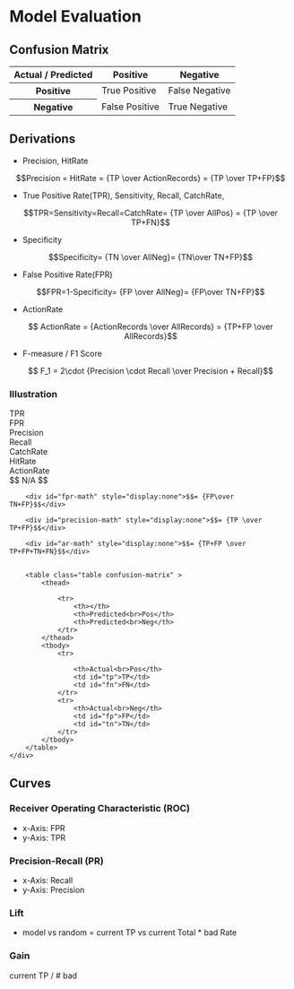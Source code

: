 Model Evaluation
================

Confusion Matrix
----------------


<table class="table confusion-matrix">
    <thead>
        <tr>
            <th>Actual / Predicted</th>
            <th>Positive</th>
            <th>Negative</th>
        </tr>
    </thead>
    <tbody>
        <tr>
            <th>Positive</th>
            <td>True Positive</td>
            <td>False Negative</td>
        </tr>
        <tr>
            <th>Negative</th>
            <td>False Positive</td>
            <td>True Negative</td>
        </tr>
    </tbody>
</table>

Derivations
-----------

* Precision, HitRate

$$Precision = HitRate = {TP \over ActionRecords} = {TP \over TP+FP}$$

*  True Positive Rate(TPR), Sensitivity, Recall, CatchRate,

$$TPR=Sensitivity=Recall=CatchRate= {TP \over AllPos} = {TP \over TP+FN}$$

* Specificity

$$Specificity= {TN \over AllNeg}= {TN\over TN+FP}$$

* False Positive Rate(FPR)

$$FPR=1-Specificity= {FP \over AllNeg}= {FP\over TN+FP}$$

* ActionRate

$$ ActionRate = {ActionRecords \over AllRecords} = {TP+FP \over AllRecords}$$

* F-measure / F1 Score

$$ F_1 = 2\cdot {Precision \cdot Recall \over Precision + Recall}$$

### Illustration
<div id="confusionmat-illustration">
<div class="row">
    <div class="col-md-4">
        <div class="illustration-button" id="tpr">TPR</div>
        <div class="illustration-button" id="fpr">FPR</div>
        <div class="illustration-button" id="precision">Precision</div>
        <div class="illustration-button" id="recall">Recall</div>
        <div class="illustration-button" id="cr">CatchRate</div>
        <div class="illustration-button" id="hr">HitRate</div>
        <div class="illustration-button" id="ar">ActionRate</div>
    </div>
    <div class="col-md-8" id="formula">
        <div id="dummy-math">$$ N/A $$</div>
        <div id="tpr-math" style="display:none">$$= {TP \over TP+FN}$$</div>

        <div id="fpr-math" style="display:none">$$= {FP\over TN+FP}$$</div>

        <div id="precision-math" style="display:none">$$= {TP \over TP+FP}$$</div>

        <div id="ar-math" style="display:none">$$= {TP+FP \over TP+FP+TN+FN}$$</div>
        
    
        <table class="table confusion-matrix" >
            <thead>
            
                <tr>
                    <th></th>
                    <th>Predicted<br>Pos</th>
                    <th>Predicted<br>Neg</th>
                </tr>
            </thead>
            <tbody>
                <tr>
            
                    <th>Actual<br>Pos</th>
                    <td id="tp">TP</td>
                    <td id="fn">FN</td>
                </tr>
                <tr>
                    <th>Actual<br>Neg</th>
                    <td id="fp">FP</td>
                    <td id="tn">TN</td>
                </tr>
            </tbody>
        </table>
    </div>
</div>
</div>

Curves
------

### Receiver Operating Characteristic (ROC)

* x-Axis: FPR
* y-Axis: TPR

### Precision-Recall (PR)

* x-Axis: Recall
* y-Axis: Precision

### Lift

* model vs random = current TP vs current Total * bad Rate

### Gain

 current TP / # bad



<script>

var activeColor = "steelblue",
    defaultColor = "white",
    border="5px solid black";

function tpr_mouseover() {
    $('#tpr-math, #fpr-math, #precision-math, #ar-math, #dummy-math').hide();
    $('#tpr-math').show();

    $('#tp, #fp, #tn, #fn')
        .css('background-color', defaultColor)
        .css('border', 'none')
    $('#tp')
        .css('background-color', activeColor)
        .css('border', border)
        .css('border-style', 'solid none solid solid')
    $('#fn')
        .css('border', border)
        .css('border-style', 'solid solid solid none')
}

function fpr_mouseover() {
    $('#tpr-math, #fpr-math, #precision-math, #ar-math, #dummy-math').hide();
    $('#fpr-math').show();
    $('#tp, #fp, #tn, #fn')
        .css('background-color', defaultColor)
        .css('border', 'none')

    $('#fp')
        .css('background-color', activeColor)
        .css('border', border)
        .css('border-style', 'solid none solid solid')
    $('#tn')
        .css('border', border)
        .css('border-style', 'solid solid solid none')
}

function precision_mouseover() {
    $('#tpr-math, #fpr-math, #precision-math, #ar-math, #dummy-math').hide();
    $('#precision-math').show();

    $('#tp, #fp, #tn, #fn')
        .css('background-color', defaultColor)
        .css('border', 'none')
    $('#tp')
        .css('background-color', activeColor)
        .css('border', border)
        .css('border-style', 'solid solid none solid')
    $('#fp')
        .css('border', border)
        .css('border-style', 'none solid solid solid')
}

function ar_mouseover() {
    $('#tpr-math, #fpr-math, #precision-math, #ar-math, #dummy-math').hide();
    $('#ar-math').show();

    $('#tp, #fp, #tn, #fn')
        .css('background-color', defaultColor)
        .css('border', 'none')
    $('#tp, #fp')
        .css('background-color', activeColor)
    $('#tp')    
        .css('border', border)
        .css('border-style', 'solid none none solid')
    $('#fp')
        .css('border', border)
        .css('border-style', 'none none solid solid')
    $('#fn')
        .css('border', border)
        .css('border-style', 'solid solid none none')
    $('#tn')
        .css('border', border)
        .css('border-style', 'none solid solid none')
}

$(document).ready(function() {
    $('#tpr, #recall, #cr').mouseover(tpr_mouseover);
    $('#fpr').mouseover(fpr_mouseover); 
    $('#precision, #hr').mouseover(precision_mouseover);
    $('#ar').mouseover(ar_mouseover);    
    
})

</script>